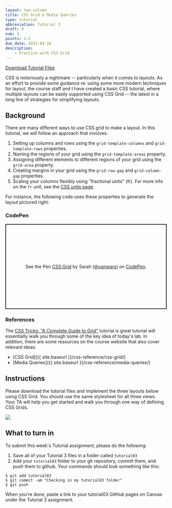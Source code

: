 ```yaml
---
layout: two-column
title: CSS Grid & Media Queries
type: tutorial
abbreviation: Tutorial 3
draft: 0
num: 3
points: 2.5
due_date: 2021-04-16
description: 
    - Practice with CSS Grid
---
```

<a href="/spring2021/course-files/tutorials/tutorial03.zip" class="nu-button">Download Tutorial Files <i class="fas fa-download"></i></a>

CSS is notoriously a nightmare -- particularly when it comes to layouts. As an effort to provide some guidance re: using some more modern techniques for layout, the course staff and I have created a basic CSS tutorial, where multiple layouts can be easily supported using CSS Grid -- the latest in a long line of strategies for simplifying layouts.

## Background

There are many different ways to use CSS grid to make a layout. In this tutorial, we will follow an approach that involves:

1. Setting up columns and rows using the `grid-template-columns` and `grid-template-rows` properties.
1. Naming the regions of your grid using the `grid-template-areas` property.
1. Assigning different elements to different regions of your grid using the `grid-area` property. 
1. Creating margins in your grid using the `grid-row-gap` and `grid-column-gap` properties.
1. Scaling your columns flexibly using "fractional units" (fr). For more info on the `fr` unit, see the [CSS units page](/spring2021/css-reference/units/).

For instance, the following code uses these properties to generate the layout pictured right:

### CodePen
<p class="codepen" data-height="400" data-theme-id="light" data-default-tab="css,result" data-user="vanwars" data-slug-hash="jOyxJqR" style="height: 265px; box-sizing: border-box; display: flex; align-items: center; justify-content: center; border: 2px solid; margin: 1em 0; padding: 1em;" data-pen-title="CSS Grid">
  <span>See the Pen <a href="https://codepen.io/vanwars/pen/jOyxJqR">
  CSS Grid</a> by Sarah (<a href="https://codepen.io/vanwars">@vanwars</a>)
  on <a href="https://codepen.io">CodePen</a>.</span>
</p>
<script async src="https://cpwebassets.codepen.io/assets/embed/ei.js"></script>

### References
The <a href="https://css-tricks.com/snippets/css/complete-guide-grid/" target="_blank">CSS Tricks: "A Complete Guide to Grid"</a> tutorial is great tutorial will essentially walk you through some of the key idea of today's lab. In addition, there are some resources on the course website that also cover relevant ideas:

* [CSS Grid]({{ site.baseurl }}/css-reference/css-grid/)
* [Media Queries]({{ site.baseurl }}/css-reference/media-queries/)

## Instructions

Please download the tutorial files and implement the three layouts below using CSS Grid. You should use the same stylesheet for all three views. Your TA will help you get started and walk you through one way of defining CSS Grids. 

<img src="{{site.baseurl}}/assets/images/css-layouts.png">


## What to turn in
To submit this week's Tutorial assignment, please do the following: 

1. Save all of your Tutorial 3 files in a folder called `tutorial03`
2. Add your `tutorial03` folder to your git repository, commit them, and push them to github. Your commands should look something like this:

```shell
$ git add tutorial03
$ git commit -am "Checking in my tutorial03 folder"
$ git push
```

When you're done, paste a link to your tutorial03 GitHub pages on Canvas under the Tutorial 3 assignment.